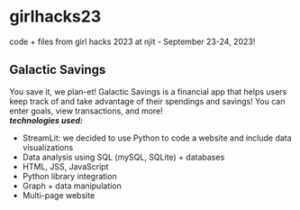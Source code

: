 # girlhacks23
code + files from girl hacks 2023 at njit - September 23-24, 2023!  
## Galactic Savings  
You save it, we plan-et! Galactic Savings is a financial app that helps users keep track of and take advantage of their spendings and savings! You can enter goals, view transactions, and more!  
***technologies used:***
- StreamLit: we decided to use Python to code a website and include data visualizations
- Data analysis using SQL (mySQL, SQLite) + databases
- HTML, JSS, JavaScript
- Python library integration
- Graph + data manipulation
- Multi-page website

